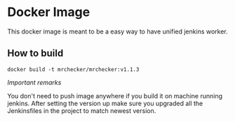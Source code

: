 # Docker Image
This docker image is meant to be a easy way to have unified jenkins worker.

## How to build
`docker build -t mrchecker/mrchecker:v1.1.3`

*Important remarks*

You don't need to push image anywhere if you build it on machine running jenkins.
After setting the version up make sure you upgraded all the Jenkinsfiles in the project to match newest version.
